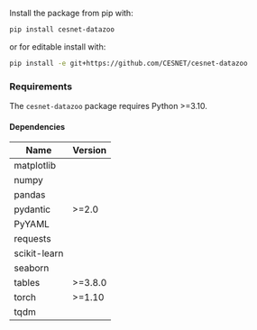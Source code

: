 Install the package from pip with:

```bash
pip install cesnet-datazoo
```

or for editable install with:

```bash
pip install -e git+https://github.com/CESNET/cesnet-datazoo
```

### Requirements
The `cesnet-datazoo` package requires Python >=3.10.

#### Dependencies

| Name         | Version  |
|--------------|----------|
| matplotlib   |          |
| numpy        |          |
| pandas       |          |
| pydantic     | >=2.0    |
| PyYAML       |          |
| requests     |          |
| scikit-learn |          |
| seaborn      |          |
| tables       | >=3.8.0  |
| torch        | >=1.10   |
| tqdm         |          |
